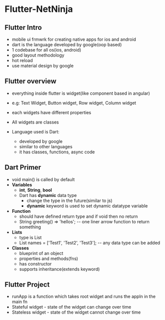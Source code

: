 # Flutter-NetNinja

## Flutter Intro

* mobile ui frmwrk for creating native apps for ios and android
* dart is the language developed by google(oop based)
* 1 codebase for all os(ios, android)
* good layout methodology
* hot reload
* use material design by google

## Flutter overview

* everything inside flutter is widget(like component based in angular)
* e.g: Text Widget, Button widget, Row widget, Column widget
* each widgets have different properties
* All widgets are classes
 
* Language used is Dart:
  * developed by google
  * similar to other languages
  * it has classes, functions, async code
  
## Dart Primer

* void main() is called by default
* **Variables**
  * **int**, **String**, **bool**
  * Dart has **dynamic** data type
    * change the type in the future(similar to js)
    * **dynamic** keyword is used to set dynamic datatype variable
* **Function**
  * should have defined return type and if void then no return
  * String greeting() => 'hellos'; -- one liner arrow function to return something
* **Lists**
  * type is List
  * List names = ['Test1', 'Test2', 'Test3']; -- any data type can be added
* **Classes**
  * blueprint of an object
  * properties and methods(fns)
  * has constructor
  * supports inheritance(extends keyword)

## Flutter Project

* runApp is a function which takes root widget and runs the appln in the main fn
* Stateful widget - state of the widget can change over time
* Stateless widget - state of the widget cannot change over time